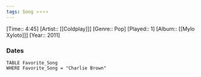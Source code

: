 ```yaml
---
tags: Song ⭐⭐⭐⭐ 
---
```

[Time:: 4:45]
[Artist:: [[Coldplay]]]
[Genre:: Pop]
[Played:: 1]
[Album:: [[Mylo Xyloto]]]
[Year:: 2011]
### Dates
````dataview
TABLE Favorite_Song
WHERE Favorite_Song = "Charlie Brown"
````